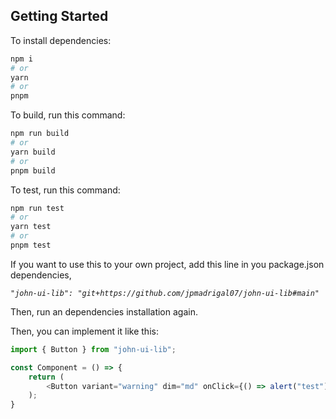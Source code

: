 ## Getting Started

To install dependencies:

```bash
npm i
# or
yarn
# or
pnpm
```

To build, run this command:

```bash
npm run build
# or
yarn build
# or
pnpm build
```

To test, run this command:

```bash
npm run test
# or
yarn test
# or
pnpm test
```

If you want to use this to your own project, add this line in you package.json dependencies, 

*`"john-ui-lib": "git+https://github.com/jpmadrigal07/john-ui-lib#main"`*

Then, run an dependencies installation again.

Then, you can implement it like this:

```javascript
import { Button } from "john-ui-lib";

const Component = () => {
    return (
        <Button variant="warning" dim="md" onClick={() => alert("test")}>Ghost</Button>
    );
}
```